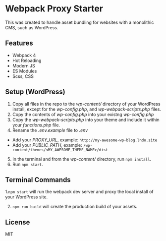# Webpack Proxy Starter

This was created to handle asset bundling for websites with a monolithic CMS, such as WordPress.

## Features

* Webpack 4
* Hot Reloading
* Modern JS
* ES Modules
* Scss, CSS

## Setup (WordPress)

1.  Copy all files in the repo to the _wp-content/_ directory of your WordPress install, except for the _wp-config.php_, and _wp-webpack-scripts.php_ files.
2.  Copy the contents of _wp-config.php_ into your existng _wp-config.php_
3.  Copy the _wp-webpack-scripts.php_ into your theme and include it within your _functions.php_ file.
4.  Rename the _.env.example_ file to _.env_

* Add your _PROXY_URL_, example: `http://my-awesome-wp-blog.lndo.site`
* Add your _PUBLIC_PATH_, example: `/wp-content/themes/<MY_AWESOME_THEME_NAME>/dist`

5.  In the terminal and from the _wp-content/_ directory, run `npm install`.
6.  Run `npm start`.

## Terminal Commands

1.`npm start` will run the webpack dev server and proxy the local install of your WordPress site.

2.  `npm run build` will create the production build of your assets.

## License

MIT
